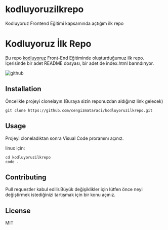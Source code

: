 # kodluyoruzilkrepo
Kodluyoruz Frontend Eğitimi kapsamında açtığım ilk repo

# Kodluyoruz İlk Repo

Bu repo [kodluyoruz](www.kodluyoruz.org) Front-End Eğitiminde oluşturduğumuz ilk repo. İçerisinde bir adet README dosyası, bir adet de index.html barındırıyor.

![github](kodluyoruzilkrepo/proje-görüntüsü.png)

## Installation

Öncelikle projeyi clonelayın.(Buraya sizin reponuzdan aldığınız link gelecek)
```
git clone https://github.com/cengizmataraci/kodluyoruzilkrepo.git
```
## Usage 

Projeyi cloneladıktan sonra Visual Code proramını açınız.

linux için:
```
cd kodluyoruzilkrepo
code .
```

## Contributing

Pull requestler kabul edilir.Büyük değişiklikler için lütfen önce neyi değiştirmek istediğinizi tartışmak için bir konu açınız.

## License

MIT
